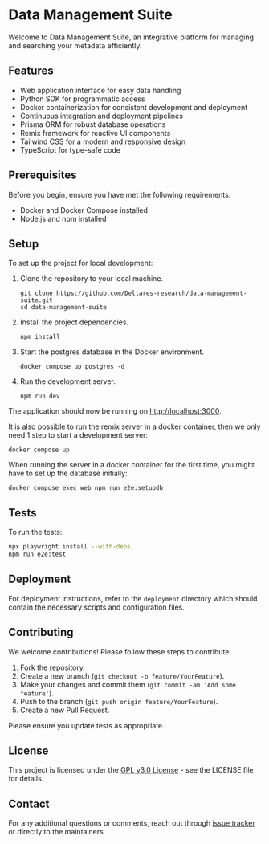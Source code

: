 # Data Management Suite

Welcome to Data Management Suite, an integrative platform for managing and searching your metadata efficiently.

## Features

- Web application interface for easy data handling
- Python SDK for programmatic access
- Docker containerization for consistent development and deployment
- Continuous integration and deployment pipelines
- Prisma ORM for robust database operations
- Remix framework for reactive UI components
- Tailwind CSS for a modern and responsive design
- TypeScript for type-safe code

## Prerequisites

Before you begin, ensure you have met the following requirements:

- Docker and Docker Compose installed
- Node.js and npm installed

## Setup

To set up the project for local development:

1. Clone the repository to your local machine.

   ```
   git clone https://github.com/Deltares-research/data-management-suite.git
   cd data-management-suite
   ```

2. Install the project dependencies.

   ```
   npm install
   ```

3. Start the postgres database in the Docker environment.

   ```
   docker compose up postgres -d
   ```

4. Run the development server.
   ```
   npm run dev
   ```

The application should now be running on [http://localhost:3000](http://localhost:3000).

It is also possible to run the remix server in a docker container, then we only need 1 step to start a development server:

```
docker compose up
```

When running the server in a docker container for the first time, you might have to set up the database initially:

```
docker compose exec web npm run e2e:setupdb
```

## Tests

To run the tests:

```bash
npx playwright install --with-deps
npm run e2e:test
```

## Deployment

For deployment instructions, refer to the `deployment` directory which should contain the necessary scripts and configuration files.

## Contributing

We welcome contributions! Please follow these steps to contribute:

1. Fork the repository.
2. Create a new branch (`git checkout -b feature/YourFeature`).
3. Make your changes and commit them (`git commit -am 'Add some feature'`).
4. Push to the branch (`git push origin feature/YourFeature`).
5. Create a new Pull Request.

Please ensure you update tests as appropriate.

## License

This project is licensed under the [GPL v3.0 License](./LICENSE) - see the LICENSE file for details.

## Contact

For any additional questions or comments, reach out through [issue tracker](https://github.com/Deltares-research/data-management-suite/issues) or directly to the maintainers.
